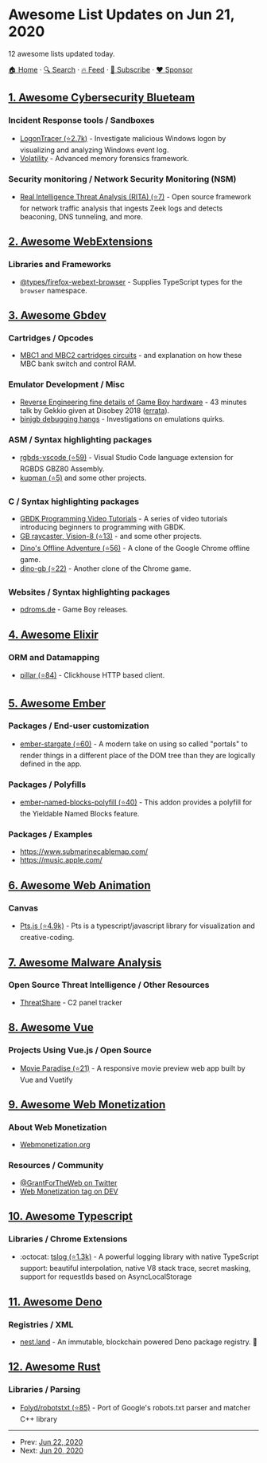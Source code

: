 # Awesome List Updates on Jun 21, 2020

12 awesome lists updated today.

[🏠 Home](/README.md) · [🔍 Search](https://www.trackawesomelist.com/search/) · [🔥 Feed](https://www.trackawesomelist.com/rss.xml) · [📮 Subscribe](https://trackawesomelist.us17.list-manage.com/subscribe?u=d2f0117aa829c83a63ec63c2f&id=36a103854c) · [❤️  Sponsor](https://github.com/sponsors/theowenyoung)



## [1. Awesome Cybersecurity Blueteam](/content/fabacab/awesome-cybersecurity-blueteam/README.md)

### Incident Response tools / Sandboxes

*   [LogonTracer (⭐2.7k)](https://github.com/JPCERTCC/LogonTracer) - Investigate malicious Windows logon by visualizing and analyzing Windows event log.
*   [Volatility](https://www.volatilityfoundation.org/) - Advanced memory forensics framework.

### Security monitoring / Network Security Monitoring (NSM)

*   [Real Intelligence Threat Analysis (RITA) (⭐7)](https://github.com/activecm/rita) - Open source framework for network traffic analysis that ingests Zeek logs and detects beaconing, DNS tunneling, and more.

## [2. Awesome WebExtensions](/content/fregante/Awesome-WebExtensions/README.md)

### Libraries and Frameworks

*   [@types/firefox-webext-browser](https://www.npmjs.com/package/@types/firefox-webext-browser) - Supplies TypeScript types for the `browser` namespace.

## [3. Awesome Gbdev](/content/gbdev/awesome-gbdev/README.md)

### Cartridges / Opcodes

*   [MBC1 and MBC2 cartridges circuits](http://fms.komkon.org/GameBoy/Tech/Carts.html) - and explanation on how these MBC bank switch and control RAM.

### Emulator Development / Misc

*   [Reverse Engineering fine details of Game Boy hardware](https://www.youtube.com/watch?v=GBYwjch6oEE) - 43 minutes talk by Gekkio given at Disobey 2018 ([errata](https://gekkio.fi/blog/2018-02-05-errata-for-reverse-engineering-fine-details-of-game-boy-hardware.html)).
*   [binjgb debugging hangs](https://binji.github.io/2017/05/03/debugging-hangs.html) - Investigations on emulations quirks.

### ASM / Syntax highlighting packages

*   [rgbds-vscode (⭐59)](https://github.com/DonaldHays/rgbds-vscode) - Visual Studio Code language extension for RGBDS GBZ80 Assembly.
*   [kupman (⭐5)](https://github.com/dubvulture/gbdev) and some other projects.

### C / Syntax highlighting packages

*   [GBDK Programming Video Tutorials](https://www.youtube.com/playlist?list=PLeEj4c2zF7PaFv5MPYhNAkBGrkx4iPGJo) - A series of video tutorials introducing beginners to programming with GBDK.
*   [GB raycaster, Vision-8 (⭐13)](https://github.com/haroldo-ok/really-old-stuff/tree/master/gameboy) - and some other projects.
*   [Dino's Offline Adventure (⭐56)](https://github.com/gingemonster/DinosOfflineAdventure) - A clone of the Google Chrome offline game.
*   [dino-gb (⭐22)](https://github.com/rnegron/dino-gb) - Another clone of the Chrome game.

### Websites / Syntax highlighting packages

*   [pdroms.de](http://pdroms.de/news/gameboy/) - Game Boy releases.

## [4. Awesome Elixir](/content/h4cc/awesome-elixir/README.md)

### ORM and Datamapping

*   [pillar (⭐84)](https://github.com/sofakingworld/pillar) - Clickhouse HTTP based client.

## [5. Awesome Ember](/content/ember-community-russia/awesome-ember/README.md)

### Packages / End-user customization

*   [ember-stargate (⭐60)](https://github.com/kaliber5/ember-stargate) - A modern take on using so called "portals" to render things in a different place of the DOM tree than they are logically defined in the app.

### Packages / Polyfills

*   [ember-named-blocks-polyfill (⭐40)](https://github.com/ember-polyfills/ember-named-blocks-polyfill) - This addon provides a polyfill for the Yieldable Named Blocks feature.

### Packages / Examples

*   <https://www.submarinecablemap.com/>
*   <https://music.apple.com/>

## [6. Awesome Web Animation](/content/sergey-pimenov/awesome-web-animation/README.md)

### Canvas

*   [Pts.js (⭐4.9k)](https://github.com/williamngan/pts) - Pts is a typescript/javascript library for visualization and creative-coding.

## [7. Awesome Malware Analysis](/content/rshipp/awesome-malware-analysis/README.md)

### Open Source Threat Intelligence / Other Resources

*   [ThreatShare](https://threatshare.io/) - C2 panel tracker

## [8. Awesome Vue](/content/vuejs/awesome-vue/README.md)

### Projects Using Vue.js / Open Source

*   [Movie Paradise (⭐21)](https://github.com/wwwenjie/Movie-Paradise) - A responsive movie preview web app built by Vue and Vuetify

## [9. Awesome Web Monetization](/content/thomasbnt/awesome-web-monetization/README.md)

### About Web Monetization

*   [Webmonetization.org](https://webmonetization.org/)

### Resources / Community

*   [@GrantForTheWeb on Twitter](https://twitter.com/GrantForTheWeb)
*   [Web Monetization tag on DEV](https://dev.to/t/webmonetization)

## [10. Awesome Typescript](/content/dzharii/awesome-typescript/README.md)

### Libraries / Chrome Extensions

*   :octocat: [tslog (⭐1.3k)](https://github.com/fullstack-build/tslog) - A powerful logging library with native TypeScript support: beautiful interpolation, native V8 stack trace, secret masking, support for requestIds based on AsyncLocalStorage

## [11. Awesome Deno](/content/denolib/awesome-deno/README.md)

### Registries / XML

*   [nest.land](https://nest.land) - An immutable, blockchain powered Deno package registry. 🥚

## [12. Awesome Rust](/content/rust-unofficial/awesome-rust/README.md)

### Libraries / Parsing

*   [Folyd/robotstxt (⭐85)](https://github.com/Folyd/robotstxt) - Port of Google's robots.txt parser and matcher C++ library

---

- Prev: [Jun 22, 2020](/content/2020/06/22/README.md)
- Next: [Jun 20, 2020](/content/2020/06/20/README.md)